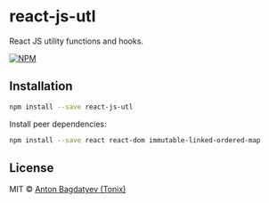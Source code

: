 # react-js-utl

React JS utility functions and hooks.

[![NPM](https://img.shields.io/npm/v/react-js-utl.svg)](https://www.npmjs.com/package/react-js-utl)

## Installation

```bash
npm install --save react-js-utl
```

Install peer dependencies:

```bash
npm install --save react react-dom immutable-linked-ordered-map
```

## License

MIT © [Anton Bagdatyev (Tonix)](https://github.com/tonix-tuft)
